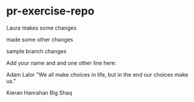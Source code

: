 # pr-exercise-repo

Laura makes some changes

made some other changes


sample branch changes

Add your name and and one other line here:


Adam Lalor
"We all make choices in life, but in the end our choices make us." 

Kieran Hanrahan
Big Shaq

